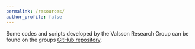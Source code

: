 ```yaml
---
permalink: /resources/
author_profile: false
---
```


Some codes and scripts developed by the Valsson Research Group can be found on the groups [GitHub repository](https://github.com/valsson-group). 
